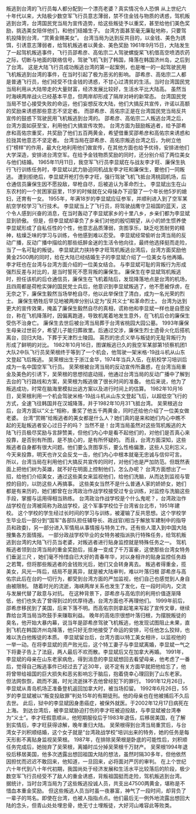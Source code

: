 叛逃到台湾的飞行员每人都分配到一个漂亮老婆？真实情况令人恐惧
从上世纪六十年代以来，大陆极少数空军飞行员意志薄弱，禁不住金钱与物质的诱惑，驾机叛逃到台湾，台湾国民党当局为宣传造势，给这些叛徒予以重奖，甚至给他们美色奖励，挑选美女陪伴他们，和他们结婚生子。 台湾方面甚至毫无廉耻地称，只要驾机投降到台湾，“赏黄金赐美女”。 台湾当局为达到反共目的，以金钱、美色为誘饵，引诱意志薄弱者，给驾机叛逃者以黄金、美色奖励 1961年9月15日，大陆发生了一起驾机叛逃事件，飞行员邵希彦、高佑宗二人驾驶螺旋桨飞机借高空喷洒农药之际，切断与地面的联络信号，驾驶飞机飞到了韩国，降落在韩国济州岛，之后到了台湾。 这是大陆飞行员成功叛逃台湾的第一起案例，也是唯一的一起驾驶民用飞机叛逃到台湾的事件，在当时引起了极为恶劣的影响。 邵希彦、高佑宗二人都是普通飞行员，他们经受不住金钱的诱惑，不甘心过清贫的生活。当时台湾国民党当局利用从大陆带走的大量财富，经济发展比较好，生活水平比大陆高。 虽然当时海峡两岸战火已经基本平息，但两岸却形成了隔岸对峙的新常态。 台湾国民党当局不甘心接受失败的命运，他们妄想反攻大陆，他们大搞反共宣传，许诺以高额的奖励来诱惑那些意志不坚定者。 而邵希彦、高佑宗正是在台湾国民党当局反共宣传的鼓惑下驾驶民用飞机叛逃到台湾的。 邵希彦、高佑宗二人叛逃台湾之后，台湾方面如获至宝，利用他们大搞宣传攻势。 台湾方面为鼓励叛逃者，给予邵希彦和高佑宗重奖，共奖励了他们五百两黄金，希望借重奖邵希彦和高佑宗来诱惑和拉拢其他意志不坚定者。 台湾当局在邵希彦、高佑宗叛逃台湾之后，为树立他们“榜样”的作用，最大化地利用他们做宣传，在其他方面也给予优待，安排进他们大学深造，安排进台湾空军。在给予金钱物质奖励的同时，还分别介绍了两位美女与他们结婚。 1965年11月11日，我空军飞行员李显斌在与战友李才旺、廉保生执行飞行训练任务时，李显斌以武力胁迫同机战友李才旺和廉保生，要他们一同叛逃。 遭到拒绝后，李显斌开枪打伤李才旺，强行驾驶飞机飞抵台湾桃园机场，后仓通信员廉保生因不愿投敌，举枪自尽，后被追认为革命烈士。 李显斌出生在山东农村的一个贫困家庭里，11岁的时候就在父母操办下迎娶了一个年长他5岁的媳妇，还育有一女。 1955年，年满18岁的李显斌应征参军，并顺利进入到了空军某航空学校学习飞行技术。 李显斌当上了飞行员，将驾驶战鹰守卫祖国的蓝天，这个令人感到兴奋的消息，在当时轰动了李显斌家乡的十里八乡，乡亲们都为李显斌显到骄傲。 但是，但李显斌却辜负了乡亲们对他的殷切期望，从小的娇生惯养使李显斌形成了自私任性的个性，他意志品质薄弱，贪图享乐，缺乏吃苦耐劳的精神，枯燥乏味的学习与训练，令他感到难以忍受。 李显斌经常偷听台湾当局的反动广播，反动广播中描绘的那些纸醉金迷的生活令他向往，最终他选择挺而走险，当了一名可耻的叛徒。 李显斌武力挟持李才旺驾机叛逃台湾后，台湾方面奖励他黄金2500两的同时，给在大陆已经结婚生子的李显斌介绍了一位美女与他再婚。李才旺也在台湾与台湾方面介绍的一位美女结合。 与李显斌可耻的背叛行为形成强烈反差与对比的，是当时誓死不愿背叛的廉保生。 廉保生在李显斌驾机叛逃时，担任该机的后仓通信员，廉保生在飞机着陆后，发现降落地点是台湾的机场，且四周都是荷枪实弹的国民党士兵后，他意识到李显斌叛逃了，他不愿被俘虏，在无奈之下，廉保生毅然当场举枪自尽，他以此举保住了清白，成为一名光荣的烈士。 廉保生牺牲后罕见地被两岸分别认定为“反共义士”和革命烈士。 台湾为达到更大的宣传效果，掩盖了廉保生毅然自尽的真相，谎称他和李显斌一样也是自愿投台，称在飞机降落时，因偏离跑道，导致机尾着地发生意外，在飞机后仓的廉保生受伤不治身亡。 廉保生去世后被台湾当局葬于台湾省桃园大园公墓。 1993年廉保生母亲过世前夕，希望儿子能归葬故里。后通过交涉，廉保生烈士遗骨火化后搭机离台，回归大陆，下葬于天津烈士陵园。 英烈的忠贞义举与叛徒的无耻背叛行为形成了鲜明的对比。 1982年10月16日，图谋叛逃已久的我空军某部第1侦察机团1大队2中队飞行员吴荣根终于等到了一个机会，他驾驶一架米格-19战斗机从山东文登起飞后叛逃。 吴荣根出生于浙江金华，1974年当兵入伍，在航校学习培训后成为一名中国空军飞行员。 吴荣根被台湾当局的反动宣传所蛊惑，在台湾当局重金及美色的引诱下，吴荣根的思想彻底动摇，他通过台湾当局的反动广播中了解到去台的飞行路线和方案，吴荣根为叛逃做了很长时间的准备。 他后来说，他为了叛逃成功，时常在脑海里模拟出逃方案以及进行时间上的估算。 1982年10月16日，吴荣根利用一个机会驾驶米格-19战斗机从山东文登起飞后，以超低空飞行的方式，全速飞往韩国并在汉城降落，并于1982年10月31飞抵台湾。 吴荣根逃台后，台湾方面以“义士”相称，重奖了他五千两黄金，同时还给他介绍了一位美女做老婆。 台湾“赏赐”给叛逃者的美女都是什么人？她们真的是来和她们内心中瞧不起的无耻叛逃者安心过日子的吗？ 当然不是！台湾当局虽然对这些驾机叛逃的大陆飞行员极尽奖励与言辞赞美，但他们内心中是看不起他们的，对他们是否真心来投靠，是否别有所图，是不放心的，是有所怀疑的。 而且，台湾方面深知，这些叛逃者自身都有很大问题。他们要么贪图享乐，要么性格偏激，这些人见利忘义，今天来投靠，明天也许又会反戈一击，他们内心中根本就毫无忠诚与信仰可言。 所以，台湾当局在利用他们大搞反共宣传的同时，对他们也是严加防范。但既然表面上把他们树为英雄，就不好在明面上控制他们，怎么办呢？ 台湾方面想出了一招，给他们介绍美女，通过这些美女来监视他们，给他们洗脑，从而达到监视与管控的目的，以防这些人再搞事。 这些美女当然不是什么普通人家的娇娇女，她们都是有来历的，她们都曾在台湾政治作战学校接受过专业训练，对监控与洗脑这些手段，掌握与运用得相当熟练。 台湾政治作战学校是个什么鬼呢？，台湾政治作战学校在台湾被简称为政战学校，这个军事学校位于台湾省台北市，1951年建校。 这个学校的学生经过长时间的学习与训练，被灌输了反共思想。这个学校学生毕业后一部分到“国军”各部队担任辅导长、政战官(相当于解放军建制中的指导员和政委)，另一部分进入军情局从事情报与特务工作。还有些人潜入到中国大陆搜集各方面情报。 一部分政战学校毕业的女特务被指派执行特殊任务，给驾机叛逃到台湾的大陆飞行员当老婆，对叛逃者进行贴身监控就是特殊任务之一。 驾机叛逃者领到台湾当局的重金奖励后，摇身一变成了千万富豪，这使那些台湾女特务们垂涎三尺 ，她们毫不怜惜自已大好的青春年华，对以身相许的贴身监控任务趋之若鹜，但将那些叛逃者的金钱败光后，她们又会转身离去。 叛逃者得重金，揽美女，风光一阵后，结局不是离异，就是被大陆审判，难以叶落归根 邵希彦与高佑宗此后在台的一切行为，都受到台湾方面的严加监视，他们自己也感觉到人身自由被限制。 随着时光的流逝，海峡两岸关系也发生了发化，在一段时间内，交流与发展代替了敌意与对抗。 在这种背景下，邵希彦与高佑宗的利用价值逐渐降低，他们也失去了曾得到过的优厚待遇，台湾方面也不再理他们。 1999年前后，邵希彦移民到了美国，后来下落不明。而高佑宗则拿起笔来写起了宣传文章，继续靠给台湾当局当吹鼓手来赚取利益。 晚年的高佑宗很想叶落归根，为摆脱叛徒的臭名，他开始大暴内幕，说当年是邵希彦驾驶飞机叛逃，他发现试图阻止未果，直到飞机在韩国济州岛降落，他只好无奈地接受了命运的安排，可任他怎么狡辩，也难以洗白他叛徒的本质。 李显斌留台后，台湾方面以特工美女相许，以监视他的一举一动。在将李显斌的资产败光后，这个特工妻子与李显斌离婚，李显斌一气之下将妻子告上了法庭，两人最后不欢而散。李显斌后又在加拿大再婚。 1991年，李显斌的母亲在山东老家病危，得到消息的李显斌想回去看望母亲，他考虑了一番后，觉得自己叛逃事件已经过去了近30年，说不定有关方面早就把他给忘了，他将曾带给祖国的巨大损失和恶劣影响忘于脑后，抱着侥幸心理回到了山东老家。 但法网恢恢，疏而不漏，时光流逝抹不去他曾经犯下的罪行。 1991年12月26日，李显斌从青岛机场正准备登机返回加拿大时，被当场扣留。 1992年6月26日，55岁的李显斌被以“叛变投敌罪”判处15年的有期徒刑。他的母亲也在他被捕后不久后去世。 此后，狱中的李显斌因身患癌症，被保外就医。于2002年12月17日病死在上海。 到达台湾后，被李显斌胁迫打伤的李才旺被迫投敌，与李显斌被台湾奉为“义士”。李才旺假意顺从，他短期服役后于1983年退伍，后移居美国，在了解到实情后，李才旺获得谅解，晚年重归大陆。 吴荣根得到台湾当局重赏后，与台湾女子刘积顺结婚，这个女子就是“台湾政战学校”培训出来的特务，她的任务是每天形影不离贴身监视吴荣根。 1987年，在排除吴荣根是卧底的可能性后，刘积顺任务完成后，她抛弃了吴荣根，离婚时瓜分掉吴荣根千万财产。 吴荣根1994年退役后移居美国，他多次透露出想回祖国大陆的想法，虽然时隔30多年，但他依然因担忧而迟迟不敢回来，他知道，一旦回来，必将面对严厉的审判。 在上个世纪六十年代到八十年代初期，我国尚处于经济发展和生活水平比较落后的阶段，极少数空军飞行员经受不了敌人的重金诱惑，背叛祖国挺而走险，驾机叛逃到台湾。 据统计，当时台湾当局为了这些叛逃投诚人员，共支出47500两黄金，堪称是不惜血本重金奖励。 但这些叛逃人员当时虽一夜暴富，神气了一段时间，却背负了一辈子的骂名。即使在台湾，也被人指指点点。他们最后无一例外地流露出想回大陆的念头，但青山处处埋忠骨，绝无寸土埋叛徒，大好河山难容此等败类。
